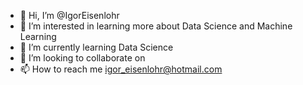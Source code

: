 - 👋 Hi, I’m @IgorEisenlohr
- 👀 I’m interested in learning more about Data Science and Machine Learning
- 🌱 I’m currently learning Data Science
- 💞️ I’m looking to collaborate on 
- 📫 How to reach me igor_eisenlohr@hotmail.com

